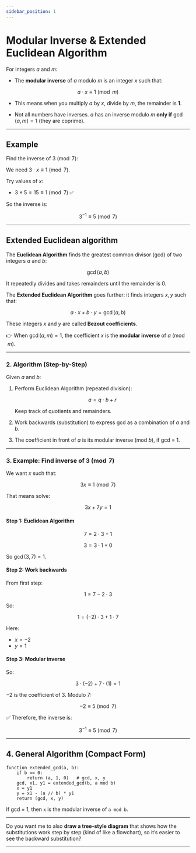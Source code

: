 ```yaml
---
sidebar_position: 1
---
```


# Modular Inverse & Extended Euclidean Algorithm

For integers $a$ and $m$:

* The **modular inverse** of $a$ modulo $m$ is an integer $x$ such that:

$$
a \cdot x \equiv 1 \pmod{m}
$$

* This means when you multiply $a$ by $x$, divide by $m$, the remainder is **1**.

* Not all numbers have inverses.
  $a$ has an inverse modulo $m$ **only if** $\gcd(a, m) = 1$ (they are coprime).

---

## Example

Find the inverse of $3 \pmod{7}$:

We need $3 \cdot x \equiv 1 \pmod{7}$.

Try values of $x$:

* $3 \times 5 = 15 \equiv 1 \pmod{7}$ ✅

So the inverse is:

$$
3^{-1} \equiv 5 \pmod{7}
$$

---

## Extended Euclidean algorithm

The **Euclidean Algorithm** finds the greatest common divisor (gcd) of two integers $a$ and $b$:

$$
\gcd(a, b)
$$

It repeatedly divides and takes remainders until the remainder is 0.

The **Extended Euclidean Algorithm** goes further: it finds integers $x, y$ such that:

$$
a \cdot x + b \cdot y = \gcd(a, b)
$$

These integers $x$ and $y$ are called **Bezout coefficients**.

👉 When $\gcd(a, m) = 1$, the coefficient $x$ is the **modular inverse** of $a \pmod{m}$.

---

### 2. Algorithm (Step-by-Step)

Given $a$ and $b$:

1. Perform Euclidean Algorithm (repeated division):

   $$
   a = q \cdot b + r
   $$

   Keep track of quotients and remainders.

2. Work backwards (substitution) to express gcd as a combination of $a$ and $b$.

3. The coefficient in front of $a$ is its modular inverse (mod $b$), if gcd = 1.

---

### 3. Example: Find inverse of $3 \pmod{7}$

We want $x$ such that:

$$
3x \equiv 1 \pmod{7}
$$

That means solve:

$$
3x + 7y = 1
$$

#### Step 1: Euclidean Algorithm

$$
7 = 2 \cdot 3 + 1
$$

$$
3 = 3 \cdot 1 + 0
$$

So $\gcd(3, 7) = 1$.

#### Step 2: Work backwards

From first step:

$$
1 = 7 - 2 \cdot 3
$$

So:

$$
1 = (-2) \cdot 3 + 1 \cdot 7
$$

Here:

* $x = -2$
* $y = 1$

#### Step 3: Modular inverse

So:

$$
3 \cdot (-2) + 7 \cdot (1) = 1
$$

$-2$ is the coefficient of $3$.
Modulo 7:

$$
-2 \equiv 5 \pmod{7}
$$

✅ Therefore, the inverse is:

$$
3^{-1} \equiv 5 \pmod{7}
$$

---

## 4. General Algorithm (Compact Form)

```
function extended_gcd(a, b):
    if b == 0:
        return (a, 1, 0)   # gcd, x, y
    gcd, x1, y1 = extended_gcd(b, a mod b)
    x = y1
    y = x1 - (a // b) * y1
    return (gcd, x, y)
```

If gcd = 1, then `x` is the modular inverse of `a mod b`.

---

Do you want me to also **draw a tree-style diagram** that shows how the substitutions work step by step (kind of like a flowchart), so it’s easier to see the backward substitution?

---